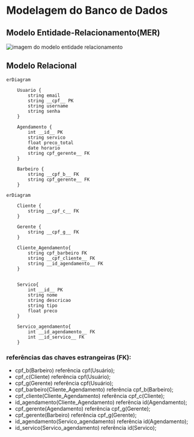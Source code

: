 # Modelagem do Banco de Dados

## Modelo Entidade-Relacionamento(MER)

![imagem do modelo entidade relacionamento](https://github.com/CarlosG18/sys_barbershop/blob/modelagem_bd/topicos/modelagem_bd/imagens/bd_modalagem.png)


<!--
```mermaid
---
title: Modelagem Banco de Dados do sistema de agendamentos (barbearia)
---
flowchart LR
    Usuario
    email([email])
    cpf([_cpf_])
    username([username])
    senha([senha])
    overlap([o])

    Usuario --- email
    Usuario --- cpf
    Usuario --- username
    Usuario --- senha

    Barbeiro
    Cliente
    Gerente
    
    Agendamento
    id([_id_])
    servico([serviço])
    preco([preço])
    horario([horário])

    Agendamento ---id
    Agendamento --- servico
    Agendamento --- preco
    Agendamento --- horario

    style Usuario fill:#B0C4DE,stroke:#000,stroke-width:1px
    style Gerente fill:#ADD8E6,stroke:#000,stroke-width:1px
    style Barbeiro fill:#ADD8E6,stroke:#000,stroke-width:1px
    style Cliente fill:#ADD8E6,stroke:#000,stroke-width:1px
    style Gerente fill:#ADD8E6,stroke:#000,stroke-width:1px
    style Agendamento fill:#FFDEAD,stroke:#000,stroke-width:1px
    
    especializacao([d])
    Usuario --- especializacao
    especializacao --- Gerente

    especializacao --- overlap
    overlap --- Barbeiro
    overlap --- Cliente
    
    relacionamento1{participa}
    relacionamento2{gerencia}
    relacionamento3{gerencia}

    Cliente --- relacionamento1
    relacionamento1 --- Agendamento

    Barbeiro --- relacionamento1

    Gerente --- relacionamento2 
    relacionamento2 --- Barbeiro

    Gerente --- relacionamento3
    relacionamento3 --- Agendamento
```
-->

<!--
### cardinalidade
- Cliente (N) -- PARTICIPA -- (N) Agendamento
- Barbeiro (1) -- PARTICIPA -- (N) Agendamento
- Gerente (1) --  GERÊNCIA -- (N) Barbeiro
- Gerente (1) --  GERÊNCIA -- (N) Agendamento
-->

## Modelo Relacional
```mermaid
erDiagram
    
    Usuario {
        string email
        string __cpf__ PK
        string username
        string senha
    }
    
    Agendamento {
        int __id__ PK
        string servico
        float preco_total
        date horario
        string cpf_gerente__ FK
    }

    Barbeiro {
        string __cpf_b__ FK
        string cpf_gerente__ FK
    }
```

```mermaid
erDiagram
    
    Cliente {
        string __cpf_c__ FK
    }

    Gerente {
        string __cpf_g__ FK
    }

    Cliente_Agendamento{
        string cpf_barbeiro FK
        string __cpf_cliente__ FK 
        string __id_agendamento__ FK  
    }


    Servico{
        int __id__ PK
        string nome 
        string descricao
        string tipo
        float preco
    }

    Servico_agendamento{
        int __id_agendamento__ FK
        int __id_servico__ FK
    }
```

### referências das chaves estrangeiras (FK):
- cpf_b(Barbeiro) referência cpf(Usuário);
- cpf_c(Cliente) referência cpf(Usuário);
- cpf_g(Gerente) referência cpf(Usuário);
- cpf_barbeiro(Cliente_Agendamento) referência cpf_b(Barbeiro);
- cpf_cliente(Cliente_Agendamento) referência cpf_c(Cliente);
- id_agendamento(Cliente_Agendamento) referência id(Agendamento);
- cpf_gerente(Agendamento) referência cpf_g(Gerente);
- cpf_gerente(Barbeiro) referência cpf_g(Gerente);
- id_agendamento(Servico_agendamento) referência id(Agendamento);
- id_servico(Servico_agendamento) referência id(Servico);

